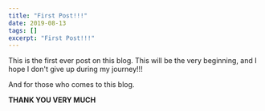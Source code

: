 ```yaml
---
title: "First Post!!!"
date: 2019-08-13
tags: []
excerpt: "First Post!!!"
---
```


This is the first ever post on this blog. This will be the very beginning, and I hope I don't give up during my journey!!!

And for those who comes to this blog. 

**THANK YOU VERY MUCH**